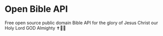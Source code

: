 # Open Bible API

Free open source public domain Bible API for the glory of Jesus Christ our Holy Lord GOD Almighty ✝️💞🤲
